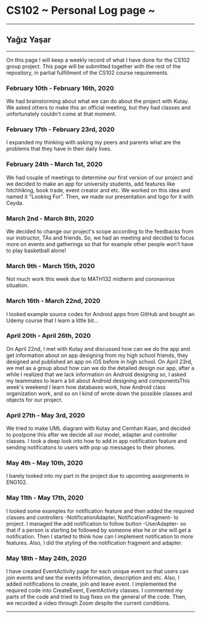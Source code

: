 # CS102 ~ Personal Log page ~
****
## Yağız Yaşar 
****

On this page I will keep a weekly record of what I have done for the CS102 group project. This page will be submitted together with the rest of the repository, in partial fulfillment of the CS102 course requirements.

### February 10th - February 16th, 2020
We had brainstorming about what we can do about the project with Kutay. We asked others to make this an official meeting, but they had classes and unfortunately couldn't come at that moment.

### February 17th - February 23rd, 2020
I expanded my thinking with asking my peers and parents what are the problems that they have in their daily lives.

### February 24th - March 1st, 2020
We had couple of meetings to determine our first version of our project and we decided to make an app for university students, add features like hitchhiking, book trade, event creator and etc. We worked on this idea and named it "Looking For". Then, we made our presentation and logo for it with Ceyda.

### March 2nd - March 8th, 2020
We decided to change our project's scope according to the feedbacks from our instructor, TAs and friends. So, we had an meeting and decided to focus more on events and gatherings so that for example other people won't have to play basketball alone!

### March 9th - March 15th, 2020
Not much work this week due to MATH132 midterm and coronavirus situation.

### March 16th - March 22nd, 2020
I looked example source codes for Android apps from GitHub and bought an Udemy course that I learn a little bit...

### April 20th - April 26th, 2020
On April 22nd, I met with Kutay and discussed how can we do the app and get information about on app designing from my high school friends, they designed and published an app on iOS before in high school. On April 23rd, we met as a group about how can we do the detailed design our app, after a while I realized that we lack information on Android designing so, I asked my teammates to learn a bit about Android designing and componentsThis week's weekend I learn how databases work, how Android class organization work, and so on I kind of wrote down the possible classes and objects for our project.

### April 27th - May 3rd, 2020
We tried to make UML diagram with Kutay and Cemhan Kaan, and decided to postpone this after we decide all our model, adapter and controller classes. I took a deep look into how to add in app notification feature and sending notificatons to users with pop up messages to their phones.

### May 4th - May 10th, 2020
I barely looked into my part in the project due to upcoming assignments in ENG102.

### May 11th - May 17th, 2020
I looked some examples for notification feature and then added the required classes and controllers -NotificationAdapter, NotificationFragment- to project. I managed the add notification to follow button -UserAdapter- so that if a person is starting be followed by someone else he or she will get a notification. Then I started to think how can I implement notification to more features. Also, I did the styling of the notification fragment and adapter.

### May 18th - May 24th, 2020
I have created EventActivity page for each unique event so that users can join events and see the events information, description and etc. Also, I added notifications to create, join and leave event. I implemented the required code into CreateEvent, EventActivity classes. I commented my parts of the code and tried to bug fixes on the general of the code. Then, we recorded a video through Zoom despite the current conditions.



****